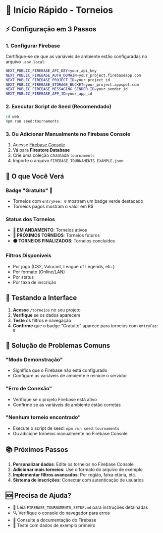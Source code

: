 # 🚀 Início Rápido - Torneios

## ⚡ Configuração em 3 Passos

### 1. Configurar Firebase
Certifique-se de que as variáveis de ambiente estão configuradas no arquivo `.env.local`:

```bash
NEXT_PUBLIC_FIREBASE_API_KEY=your_api_key
NEXT_PUBLIC_FIREBASE_AUTH_DOMAIN=your_project.firebaseapp.com
NEXT_PUBLIC_FIREBASE_PROJECT_ID=your_project_id
NEXT_PUBLIC_FIREBASE_STORAGE_BUCKET=your_project.appspot.com
NEXT_PUBLIC_FIREBASE_MESSAGING_SENDER_ID=your_sender_id
NEXT_PUBLIC_FIREBASE_APP_ID=your_app_id
```

### 2. Executar Script de Seed (Recomendado)
```bash
cd web
npm run seed:tournaments
```

### 3. Ou Adicionar Manualmente no Firebase Console
1. Acesse [Firebase Console](https://console.firebase.google.com/)
2. Vá para **Firestore Database**
3. Crie uma coleção chamada `tournaments`
4. Importe o arquivo `FIREBASE_TOURNAMENTS_EXAMPLE.json`

## 🎯 O que Você Verá

### Badge "Gratuito" 🎉
- Torneios com `entryFee: 0` mostram um badge verde destacado
- Torneios pagos mostram o valor em R$

### Status dos Torneios
- **🔴 EM ANDAMENTO**: Torneios ativos
- **🔵 PRÓXIMOS TORNEIOS**: Torneios futuros
- **⚫ TORNEIOS FINALIZADOS**: Torneios concluídos

### Filtros Disponíveis
- Por jogo (CS2, Valorant, League of Legends, etc.)
- Por formato (Online/LAN)
- Por status
- Por taxa de inscrição

## 📱 Testando a Interface

1. **Acesse** `/torneios` no seu projeto
2. **Verifique** se os dados aparecem
3. **Teste** os filtros e navegação
4. **Confirme** que o badge "Gratuito" aparece para torneios com `entryFee: 0`

## 🔧 Solução de Problemas Comuns

### "Modo Demonstração"
- Significa que o Firebase não está configurado
- Configure as variáveis de ambiente e reinicie o servidor

### "Erro de Conexão"
- Verifique se o projeto Firebase está ativo
- Confirme se as variáveis de ambiente estão corretas

### "Nenhum torneio encontrado"
- Execute o script de seed: `npm run seed:tournaments`
- Ou adicione torneios manualmente no Firebase Console

## 📚 Próximos Passos

1. **Personalizar dados**: Edite os torneios no Firebase Console
2. **Adicionar mais torneios**: Use o formato do arquivo de exemplo
3. **Implementar filtros avançados**: Por região, faixa etária, etc.
4. **Sistema de inscrições**: Conectar com autenticação de usuários

## 🆘 Precisa de Ajuda?

- 📖 Leia `FIREBASE_TOURNAMENTS_SETUP.md` para instruções detalhadas
- 🔍 Verifique o console do navegador para erros
- 📧 Consulte a documentação do Firebase
- 🐛 Teste com dados de exemplo primeiro 